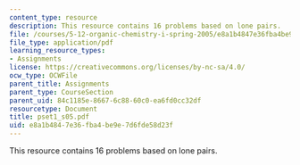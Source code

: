 ```yaml
---
content_type: resource
description: This resource contains 16 problems based on lone pairs.
file: /courses/5-12-organic-chemistry-i-spring-2005/e8a1b4847e36fba4be9e7d6fde58d23f_pset1_s05.pdf
file_type: application/pdf
learning_resource_types:
- Assignments
license: https://creativecommons.org/licenses/by-nc-sa/4.0/
ocw_type: OCWFile
parent_title: Assignments
parent_type: CourseSection
parent_uid: 84c1185e-8667-6c88-60c0-ea6fd0cc32df
resourcetype: Document
title: pset1_s05.pdf
uid: e8a1b484-7e36-fba4-be9e-7d6fde58d23f
---
```

This resource contains 16 problems based on lone pairs.